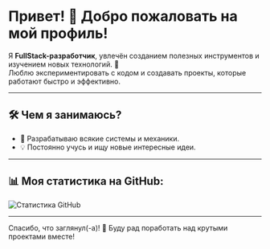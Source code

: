 # Привет! 👋 Добро пожаловать на мой профиль!

Я **FullStack-разработчик**, увлечён созданием полезных инструментов и изучением новых технологий. 🌟  
Люблю экспериментировать с кодом и создавать проекты, которые работают быстро и эффективно.

---
## 🛠️ Чем я занимаюсь?
- 🚀 Разрабатываю всякие системы и механики.
- 💡 Постоянно учусь и ищу новые интересные идеи.

---

## 📊 Моя статистика на GitHub:
![Статистика GitHub](https://github-readme-stats.vercel.app/api?username=TheR1ch&show_icons=true&theme=radical)

---

Спасибо, что заглянул(-а)! 🙌 Буду рад поработать над крутыми проектами вместе!
</details>
